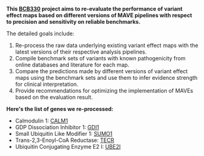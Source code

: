 [//]: # (# Tileseq-Score-Comparison)

[//]: # ()
[//]: # (![newversion]&#40;https://github.com/Bilin22/Tileseq-Score-Comparison/blob/main/SUMO1/mavevis_SUMO1/newver.png&#41;)

[//]: # (![oldversion]&#40;https://github.com/Bilin22/Tileseq-Score-Comparison/blob/main/SUMO1/mavevis_SUMO1/oldver.png&#41;)

[//]: # (> A comparison of the variant effect maps generated by the 2023 &#40;top&#41; and 2019 &#40;bottom&#41; versions of MAVE pipelines for SUMO1 gene.)


**This [BCB330](https://artsci.calendar.utoronto.ca/course/bcb330y1) project aims to re-evaluate the performance of variant effect maps based on different versions of MAVE pipelines
with respect to precision and sensitivity on reliable benchmarks.**

The detailed goals include:
1. Re-process the raw data underlying existing variant effect maps with the latest versions of their respective analysis pipelines.
2. Compile benchmark sets of variants with known pathogenicity from online databases and literature for each map.
3. Compare the predictions made by different versions of variant effect maps using the benchmark sets and use them to infer evidence strength for clinical interpretation.
4. Provide recommendations for optimizing the implementation of MAVEs based on the evaluation result.

**Here's the list of genes we re-processed:**
* Calmodulin 1: [CALM1](https://github.com/Bilin22/Tileseq-Score-Comparison/wiki/CALM1)
* GDP Dissociation Inhibitor 1: [GDI1](https://github.com/Bilin22/Tileseq-Score-Comparison/wiki/GDI1)
* Small Ubiquitin Like Modifier 1: [SUMO1](https://github.com/Bilin22/Tileseq-Score-Comparison/wiki/SUMO1)
* Trans-2,3-Enoyl-CoA Reductase: [TECR](https://github.com/Bilin22/Tileseq-Score-Comparison/wiki/TECR)
* Ubiquitin Conjugating Enzyme E2 I: [UBE2I](https://github.com/Bilin22/Tileseq-Score-Comparison/wiki/UBE2I)
